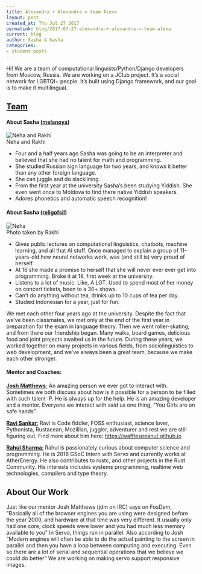 ```yaml
---
title: Alexandra + Alexandra = team Alexa
layout: post
created_at: Thu Jul 27 2017
permalink: blog/2017-07-27-alexandra-+-alexandra-=-team-alexa
current: blog
author: Sasha & Sasha
categories:
- student-posts
---
```



Hi! We are a team of computational linguists/Python/Django developers from Moscow, Russia. We are working on a JClub project. It’s a social network for LGBTQI+ people. It’s built using Django framework, and our goal is to make it multilingual.

## [Team](https://twitter.com/linguistsare)

#### About Sasha ([melanoya](https://github.com/melanoya))

<img src="/img/blog/2017/TeamServo_Neha_Rakhi.jpg" alt="Neha and Rakhi">
<div class="image-credits">Neha and Rakhi</div>

* Four and a half years ago Sasha was going to be an interpreter and believed that she had no talent for math and programming.
* She studied Russian sign language for two years, and knows it better than any other foreign language.
* She can juggle and do slacklining.
* From the first year at the university Sasha’s been studying Yiddish. She even went once to Moldova to find there native Yiddish speakers.
* Adores phonetics and automatic speech recognition!


#### About Sasha ([religofsil](https://github.com/religofsil))

<img src="/img/blog/2017/TeamServo_Neha.jpg" alt="Neha">
<div class="image-credits">Photo taken by Rakhi</div>

* Gives public lectures on computational linguistics, chatbots, machine learning, and all that AI stuff. Once managed to explain a group of 11-years-old how neural networks work, was (and still is) very proud of herself.
* At 16 she made a promise to herself that she will never ever ever get into programming. Broke it at 19, first week at the university.
* Listens to a lot of music. Like, A LOT. Used to spend most of her money on concert tickets, been to a 30+ shows.
* Can’t do anything without tea, drinks up to 10 cups of tea per day.
* Studied Indonesian for a year, just for fun.



We met each other four years ago at the university. Despite the fact that we’ve been classmates, we met only at the end of the first year in preparation for the exam in language theory. Then we went roller-skating, and from there our friendship began. Many walks, board games, delicious food and joint projects awaited us in the future.
During these years, we worked together on many projects in various fields, from sociolinguistics to web development, and we’ve always been a great team, because we make each other stronger.


#### Mentor and  Coaches:

[__Josh Matthews__:](https://twitter.com/lastontheboat)
An amazing person we ever got to interact with. Sometimes we both discuss about how is it possible for a person to be filled with such talent :P. He is always up for the help. He is an amazing developer and a mentor. Everyone we interact with said us one thing, “You Girls are on safe hands”.

[__Ravi Sankar__:](https://wafflespeanut.github.io)
Ravi is Code fiddler, FOSS enthusiast, science lover, Pythonista, Rustacean, Mozillian, juggler, adventurer and rest we are still figuring out. Find more about him here: https://wafflespeanut.github.io

[__Rahul Sharma__:](http://creativcoder.github.io/)
Rahul is passionately curious about computer science and programming. He is 2016 GSoC Intern with Servo and currently works at AtherEnergy. He also contributes to rustc, and other projects in the Rust Community. His interests includes systems programming, realtime web technologies, compilers and type theory. 

## About Our Work 

Just like our mentor Josh Matthews (jdm on IRC) says on FosDem, "Basically all of the browser engines you are using were designed before the year 2000, and hardware at that time was very different. It usually only had one core, clock speeds were lower and you had much less memory available to you"
In Servo, things run in parallel. Also according to Josh “Modern engines will often be able to do the actual painting to the screen in parallel and then you have a loop between computing and executing. Even so there are a lot of serial and sequential operations that we believe we could do better”
We are working on making servo support responsive images.

